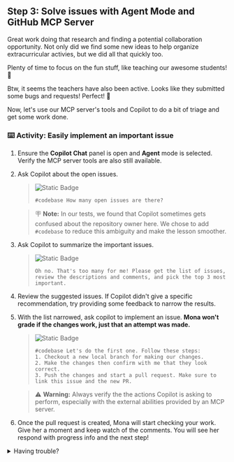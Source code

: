 ## Step 3: Solve issues with Agent Mode and GitHub MCP Server

Great work doing that research and finding a potential collaboration opportunity.
Not only did we find some new ideas to help organize extracurricular activies, but we did all that quickly too.

Plenty of time to focus on the fun stuff, like teaching our awesome students! 🌱

Btw, it seems the teachers have also been active.
Looks like they submitted some bugs and requests! Perfect! 🚀

Now, let's use our MCP server's tools and Copilot to do a bit of triage and get some work done.

### :keyboard: Activity: Easily implement an important issue

1. Ensure the **Copilot Chat** panel is open and **Agent** mode is selected. Verify the MCP server tools are also still available.

1. Ask Copilot about the open issues.

   > ![Static Badge](https://img.shields.io/badge/-Prompt-text?style=social&logo=github%20copilot)
   >
   > ```prompt
   > #codebase How many open issues are there?
   > ```

   > :placard: **Note:** In our tests, we found that Copilot sometimes gets confused about the repository owner here. We chose to add `#codebase` to reduce this ambiguity and make the lesson smoother.

1. Ask Copilot to summarize the important issues.

   > ![Static Badge](https://img.shields.io/badge/-Prompt-text?style=social&logo=github%20copilot)
   >
   > ```prompt
   > Oh no. That's too many for me! Please get the list of issues,
   > review the descriptions and comments, and pick the top 3 most important.
   > ```

1. Review the suggested issues. If Copilot didn't give a specific recommendation, try providing some feedback to narrow the results.

1. With the list narrowed, ask copilot to implement an issue. **Mona won't grade if the changes work, just that an attempt was made.**

   > ![Static Badge](https://img.shields.io/badge/-Prompt-text?style=social&logo=github%20copilot)
   >
   > ```prompt
   > #codebase Let's do the first one. Follow these steps:
   > 1. Checkout a new local branch for making our changes.
   > 2. Make the changes then confirm with me that they look correct.
   > 3. Push the changes and start a pull request. Make sure to link this issue and the new PR.
   > ```

   > ⚠️ **Warning:** Always verify the the actions Copilot is asking to perform, especially with the external abilities provided by an MCP server.

1. Once the pull request is created, Mona will start checking your work. Give her a moment and keep watch of the comments. You will see her respond with progress info and the next step!

<details>
<summary>Having trouble?</summary><br/>

- If tools are not being requested, verify your MCP configuration is correct.
- If Copilot cannot retrieve results, verify you are using this Codespace's token or a Personal Access Token (PAT) with appropriate permissions. By default, the codespace token we are using only has access to this repository.

</details>
